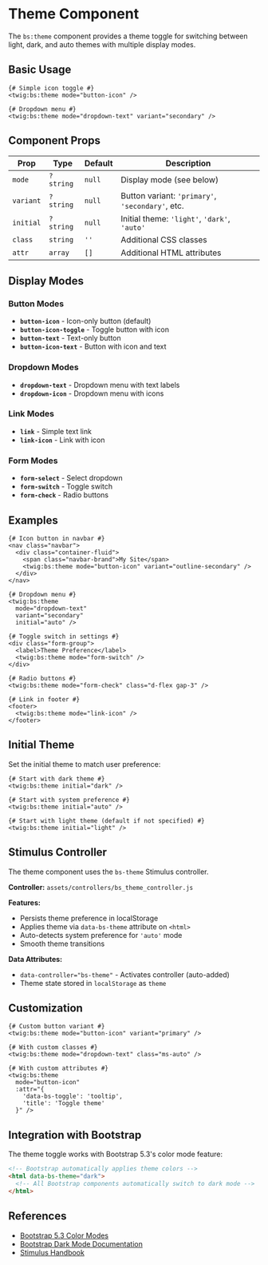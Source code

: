 # Theme Component

The `bs:theme` component provides a theme toggle for switching between light, dark, and auto themes with multiple display modes.

## Basic Usage

```twig
{# Simple icon toggle #}
<twig:bs:theme mode="button-icon" />

{# Dropdown menu #}
<twig:bs:theme mode="dropdown-text" variant="secondary" />
```

## Component Props

| Prop | Type | Default | Description |
|------|------|---------|-------------|
| `mode` | `?string` | `null` | Display mode (see below) |
| `variant` | `?string` | `null` | Button variant: `'primary'`, `'secondary'`, etc. |
| `initial` | `?string` | `null` | Initial theme: `'light'`, `'dark'`, `'auto'` |
| `class` | `string` | `''` | Additional CSS classes |
| `attr` | `array` | `[]` | Additional HTML attributes |

## Display Modes

### Button Modes
- **`button-icon`** - Icon-only button (default)
- **`button-icon-toggle`** - Toggle button with icon
- **`button-text`** - Text-only button
- **`button-icon-text`** - Button with icon and text

### Dropdown Modes
- **`dropdown-text`** - Dropdown menu with text labels
- **`dropdown-icon`** - Dropdown menu with icons

### Link Modes
- **`link`** - Simple text link
- **`link-icon`** - Link with icon

### Form Modes
- **`form-select`** - Select dropdown
- **`form-switch`** - Toggle switch
- **`form-check`** - Radio buttons

## Examples

```twig
{# Icon button in navbar #}
<nav class="navbar">
  <div class="container-fluid">
    <span class="navbar-brand">My Site</span>
    <twig:bs:theme mode="button-icon" variant="outline-secondary" />
  </div>
</nav>

{# Dropdown menu #}
<twig:bs:theme 
  mode="dropdown-text" 
  variant="secondary" 
  initial="auto" />

{# Toggle switch in settings #}
<div class="form-group">
  <label>Theme Preference</label>
  <twig:bs:theme mode="form-switch" />
</div>

{# Radio buttons #}
<twig:bs:theme mode="form-check" class="d-flex gap-3" />

{# Link in footer #}
<footer>
  <twig:bs:theme mode="link-icon" />
</footer>
```

## Initial Theme

Set the initial theme to match user preference:

```twig
{# Start with dark theme #}
<twig:bs:theme initial="dark" />

{# Start with system preference #}
<twig:bs:theme initial="auto" />

{# Start with light theme (default if not specified) #}
<twig:bs:theme initial="light" />
```

## Stimulus Controller

The theme component uses the `bs-theme` Stimulus controller.

**Controller:** `assets/controllers/bs_theme_controller.js`

**Features:**
- Persists theme preference in localStorage
- Applies theme via `data-bs-theme` attribute on `<html>`
- Auto-detects system preference for `'auto'` mode
- Smooth theme transitions

**Data Attributes:**
- `data-controller="bs-theme"` - Activates controller (auto-added)
- Theme state stored in `localStorage` as `theme`

## Customization

```twig
{# Custom button variant #}
<twig:bs:theme mode="button-icon" variant="primary" />

{# With custom classes #}
<twig:bs:theme mode="dropdown-text" class="ms-auto" />

{# With custom attributes #}
<twig:bs:theme 
  mode="button-icon" 
  :attr="{
    'data-bs-toggle': 'tooltip',
    'title': 'Toggle theme'
  }" />
```

## Integration with Bootstrap

The theme toggle works with Bootstrap 5.3's color mode feature:

```html
<!-- Bootstrap automatically applies theme colors -->
<html data-bs-theme="dark">
  <!-- All Bootstrap components automatically switch to dark mode -->
</html>
```

## References

- [Bootstrap 5.3 Color Modes](https://getbootstrap.com/docs/5.3/customize/color-modes/)
- [Bootstrap Dark Mode Documentation](https://getbootstrap.com/docs/5.3/customize/color-modes/#building-with-sass)
- [Stimulus Handbook](https://stimulus.hotwired.dev/)

